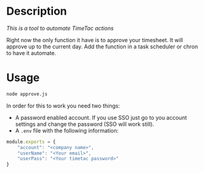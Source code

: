 # Description

*This is a tool to automate TimeTac actions*

Right now the only function it have is to approve your timesheet.
It will approve up to the current day.
Add the function in a task scheduler or chron to have it automate.

# Usage

```bash
node approve.js
```

In order for this to work you need two things:
- A password enabled account. If you use SSO just go to you account settings and change the password (SSO will work still).
- A `.env` file with the following information:

```javascript
module.exports = {
    "account": "<company name>",
    "userName": "<Your email>",
    "userPass": "<Your timetac password>"
}
```

